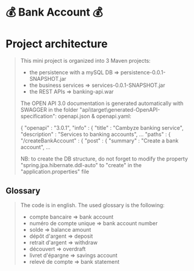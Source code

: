 # 💰 **Bank Account** 💰

# Project architecture

> This mini project is organized into 3 Maven projects:
> - the persistence with a mySQL DB => persistence-0.0.1-SNAPSHOT.jar
> - the business services => services-0.0.1-SNAPSHOT.jar
> - the REST APIs => banking-api.war
>
> The OPEN API 3.0 documentation is generated automatically with SWAGGER in the folder "api\target\generated-OpenAPI-specification": openapi.json & openapi.yaml:
>
> {
>  "openapi" : "3.0.1",
>  "info" : {
>    "title" : "Cambyze banking service",
>    "description" : "Services to banking accounts",
>    ...
>     "paths" : {
>    "/createBankAccount" : {
>      "post" : {
>        "summary" : "Create a bank account",
>        ...
>
> NB: to create the DB structure, do not forget to modify the property "spring.jpa.hibernate.ddl-auto" to "create" in the "application.properties" file
>

## Glossary

> The code is in english. The used glossary is the following:
> - compte bancaire => bank account
> - numéro de compte unique => bank account number
> - solde => balance amount
> - dépôt d'argent => deposit
> - retrait d'argent => withdraw
> - découvert => overdraft
> - livret d'épargne => savings account
> - relevé de compte => bank statement

